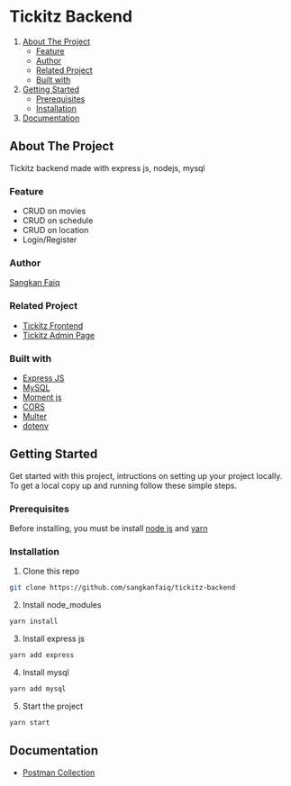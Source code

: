# Tickitz Backend

<ol>
    <li>
      <a href="#about-the-project">About The Project</a>
      <ul>
        <li><a href="#feature">Feature</a></li>
        <li><a href="#author">Author</a></li>
        <li><a href="#related-project">Related Project</a></li>
        <li><a href="#built-with">Built with</a></li>
      </ul>
    </li>
    <li>
      <a href="#getting-started">Getting Started</a>
      <ul>
        <li><a href="#prerequisites">Prerequisites</a></li>
        <li><a href="#installation">Installation</a></li>
      </ul>
    </li>
  <li>
      <a href="#documentation">Documentation</a>
    </li>
</ol>

## About The Project
Tickitz backend made with express js, nodejs, mysql

### Feature
- CRUD on movies
- CRUD on schedule
- CRUD on location
- Login/Register

### Author
[Sangkan Faiq](https://github.com/sangkanfaiq)

### Related Project
- [Tickitz Frontend](https://github.com/sangkanfaiq/tickitz)
- [Tickitz Admin Page](https://github.com/sangkanfaiq/tickitz-admin)

### Built with
- [Express JS](https://expressjs.com/en/starter/installing.html)
- [MySQL](https://www.npmjs.com/package/mysql)
- [Moment js](https://momentjs.com/)
- [CORS](https://www.npmjs.com/package/cors)
- [Multer](https://www.npmjs.com/package/multer)
- [dotenv](https://www.npmjs.com/package/dotenv)

## Getting Started

Get started with this project, intructions on setting up your project locally.<br />
To get a local copy up and running follow these simple steps.
### Prerequisites

Before installing, you must be install [node js](https://nodejs.org) and [yarn](https://yarnpkg.com/getting-started/install)
### Installation

1. Clone this repo
 
```sh
git clone https://github.com/sangkanfaiq/tickitz-backend
```
2. Install node_modules

```sh
yarn install
```
3. Install express js

```sh
yarn add express
```
4. Install mysql

```sh
yarn add mysql
```
5. Start the project

```sh
yarn start
```

## Documentation

- [Postman Collection](https://documenter.getpostman.com/view/20407154/UzBqqRBN)
